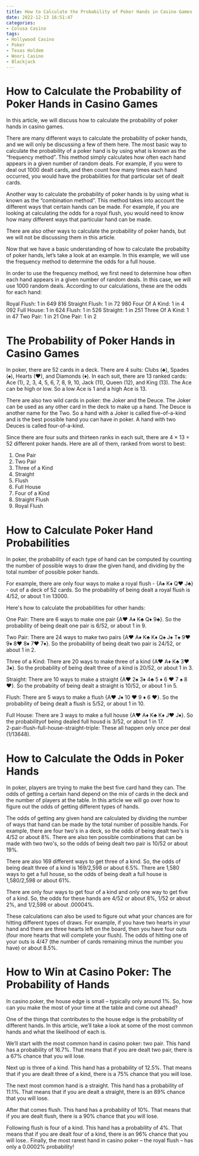 ```yaml
---
title: How to Calculate the Probability of Poker Hands in Casino Games 
date: 2022-12-13 16:51:47
categories:
- Colusa Casino
tags:
- Hollywood Casino
- Poker
- Texas Holdem
- Woori Casino
- Blackjack
---
```



#  How to Calculate the Probability of Poker Hands in Casino Games 
In this article, we will discuss how to calculate the probability of poker hands in casino games. 

There are many different ways to calculate the probability of poker hands, and we will only be discussing a few of them here. The most basic way to calculate the probability of a poker hand is by using what is known as the “frequency method”. This method simply calculates how often each hand appears in a given number of random deals. For example, if you were to deal out 1000 dealt cards, and then count how many times each hand occurred, you would have the probabilities for that particular set of dealt cards. 

Another way to calculate the probability of poker hands is by using what is known as the “combination method”. This method takes into account the different ways that certain hands can be made. For example, if you are looking at calculating the odds for a royal flush, you would need to know how many different ways that particular hand can be made. 

There are also other ways to calculate the probability of poker hands, but we will not be discussing them in this article. 

Now that we have a basic understanding of how to calculate the probabilty of poker hands, let’s take a look at an example. In this example, we will use the frequency method to determine the odds for a full house. 

In order to use the frequency method, we first need to determine how often each hand appears in a given number of random deals. In this case, we will use 1000 random deals. According to our calculations, these are the odds for each hand: 

Royal Flush: 1 in 649 816
Straight Flush: 1 in 72 980
Four Of A Kind: 1 in 4 092
Full House: 1 in 624
Flush: 1 in 526
Straight: 1 in 251 
Three Of A Kind: 1 in 47 
Two Pair: 1 in 21 
One Pair: 1 in 2

#  The Probability of Poker Hands in Casino Games 

In poker, there are 52 cards in a deck. There are 4 suits: Clubs (♣), Spades (♠), Hearts (♥), and Diamonds (♦). In each suit, there are 13 ranked cards: Ace (1), 2, 3, 4, 5, 6, 7, 8, 9, 10, Jack (11), Queen (12), and King (13). The Ace can be high or low. So a low Ace is 1 and a high Ace is 13.

There are also two wild cards in poker: the Joker and the Deuce. The Joker can be used as any other card in the deck to make up a hand. The Deuce is another name for the Two. So a hand with a Joker is called five-of-a-kind and is the best possible hand you can have in poker. A hand with two Deuces is called four-of-a-kind.

Since there are four suits and thirteen ranks in each suit, there are 4 × 13 = 52 different poker hands. Here are all of them, ranked from worst to best:

1. One Pair
2. Two Pair
3. Three of a Kind
4. Straight 
5. Flush 
6. Full House 
7. Four of a Kind 
8. Straight Flush 
9. Royal Flush

#  How to Calculate Poker Hand Probabilities 

In poker, the probability of each type of hand can be computed by counting the number of possible ways to draw the given hand, and dividing by the total number of possible poker hands. 

For example, there are only four ways to make a royal flush - {A♠ K♦ Q♥ J♣} - out of a deck of 52 cards. So the probability of being dealt a royal flush is 4/52, or about 1 in 13000. 

Here's how to calculate the probabilities for other hands: 

One Pair: There are 6 ways to make one pair {A♥ A♦ K♣ Q♦ 9♣}. So the probability of being dealt one pair is 6/52, or about 1 in 9.

Two Pair: There are 24 ways to make two pairs {A♥ A♦ K♣ K♦ Q♠ J♠ T♠ 9♥ 9♦ 8♥ 8♦ 7♥ 7♦}. So the probability of being dealt two pair is 24/52, or about 1 in 2.

Three of a Kind: There are 20 ways to make three of a kind {A♥ A♦ K♣ 3♥ 3♦}. So the probability of being dealt three of a kind is 20/52, or about 1 in 3. 

Straight: There are 10 ways to make a straight {A♥ 2♠ 3♦ 4♣ 5 ♦ 6 ♥ 7 ♠ 8 ♥}. So the probabiity of being dealt a straight is 10/52, or about 1 in 5. 

Flush: There are 5 ways to make a flush {A♥ J♦ 10 ♥ 9 ♦ 6 ♥}. So the probability of being dealt a flush is 5/52, or about 1 in 10. 

Full House: There are 3 ways to make a full house {A♥ A♦ K♣ K♦ J♥ J♦}. So the probabilityof being dealed full housd is 3/52, or about 1 in 17.  
2-pair-flush-full-house-straight-triple: These all happen only once per deal (1/13648).

#  How to Calculate the Odds in Poker Hands 

In poker, players are trying to make the best five card hand they can. The odds of getting a certain hand depend on the mix of cards in the deck and the number of players at the table. In this article we will go over how to figure out the odds of getting different types of hands.

The odds of getting any given hand are calculated by dividing the number of ways that hand can be made by the total number of possible hands. For example, there are four two's in a deck, so the odds of being dealt two's is 4/52 or about 8%. There are also ten possible combinations that can be made with two two's, so the odds of being dealt two pair is 10/52 or about 19%.

There are also 169 different ways to get three of a kind. So, the odds of being dealt three of a kind is 169/2,598 or about 6.5%. There are 1,580 ways to get a full house, so the odds of being dealt a full house is 1,580/2,598 or about 61%.

There are only four ways to get four of a kind and only one way to get five of a kind. So, the odds for these hands are 4/52 or about 8%, 1/52 or about 2%, and 1/2,598 or about .00004%.

These calculations can also be used to figure out what your chances are for hitting different types of draws. For example, if you have two hearts in your hand and there are three hearts left on the board, then you have four outs (four more hearts that will complete your flush). The odds of hitting one of your outs is 4/47 (the number of cards remaining minus the number you have) or about 8.5%.

#  How to Win at Casino Poker: The Probability of Hands

In casino poker, the house edge is small – typically only around 1%. So, how can you make the most of your time at the table and come out ahead?

One of the things that contributes to the house edge is the probability of different hands. In this article, we’ll take a look at some of the most common hands and what the likelihood of each is.

We’ll start with the most common hand in casino poker: two pair. This hand has a probability of 16.7%. That means that if you are dealt two pair, there is a 67% chance that you will lose.

Next up is three of a kind. This hand has a probability of 12.5%. That means that if you are dealt three of a kind, there is a 75% chance that you will lose.

The next most common hand is a straight. This hand has a probability of 11.1%. That means that if you are dealt a straight, there is an 89% chance that you will lose.

After that comes flush. This hand has a probability of 10%. That means that if you are dealt flush, there is a 90% chance that you will lose.

Following flush is four of a kind. This hand has a probability of 4%. That means that if you are dealt four of a kind, there is an 96% chance that you will lose.. Finally, the most rarest hand in casino poker – the royal flush – has only a 0.0002% probability!